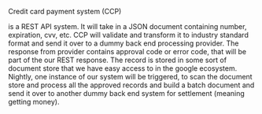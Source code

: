 Credit card payment system (CCP)

is a REST API system.  It will take in a JSON document containing number, expiration, cvv, etc.   CCP will validate and transform it to industry standard format and send it over to a dummy back end processing provider.  The response from provider contains approval code or error code, that will be part of the our REST response. The record is stored in some sort of document store that we have easy access to in the google ecosystem.  Nightly, one instance of our system will be triggered, to scan the document store and process all the approved records and build a batch document and send it over to another dummy back end system for settlement (meaning getting money).

